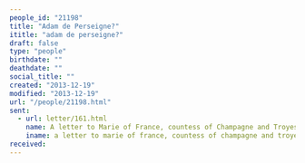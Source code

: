 ```yaml
---
people_id: "21198"
title: "Adam de Perseigne?"
ititle: "adam de perseigne?"
draft: false
type: "people"
birthdate: ""
deathdate: ""
social_title: ""
created: "2013-12-19"
modified: "2013-12-19"
url: "/people/21198.html"
sent:
  - url: letter/161.html
    name: A letter to Marie of France, countess of Champagne and Troyes (1184, December)
    iname: a letter to marie of france, countess of champagne and troyes (1184, december)
received:
---
```

